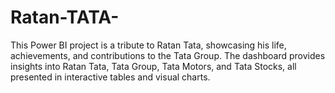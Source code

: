 # Ratan-TATA-
This Power BI project is a tribute to Ratan Tata, showcasing his life, achievements, and contributions to the Tata Group. The dashboard provides insights into Ratan Tata, Tata Group, Tata Motors, and Tata Stocks, all presented in interactive tables and visual charts.
